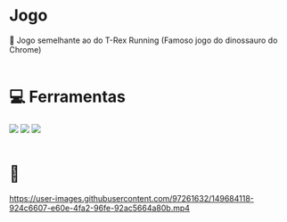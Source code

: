 # Jogo
👾 Jogo semelhante ao do  T-Rex Running (Famoso jogo do dinossauro do Chrome) <br> <br>

# 💻 Ferramentas
  <div>
    <img align="center" src="https://img.shields.io/badge/HTML5-E34F26?style=for-the-badge&logo=html5&logoColor=white">
    <img align="center" src="https://img.shields.io/badge/CSS3-1572B6?style=for-the-badge&logo=css3&logoColor=white">
    <img align="center" src="https://img.shields.io/badge/JavaScript-F7DF1E?style=for-the-badge&logo=javascript&logoColor=black">    
  </div>  <br>

# 🎥
https://user-images.githubusercontent.com/97261632/149684118-924c6607-e60e-4fa2-96fe-92ac5664a80b.mp4

